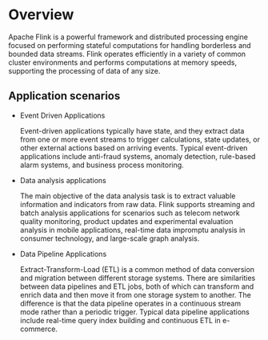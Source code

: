 # Overview

Apache Flink is a powerful framework and distributed processing engine focused on performing stateful computations for handling borderless and bounded data streams. Flink operates efficiently in a variety of common cluster environments and performs computations at memory speeds, supporting the processing of data of any size.

## Application scenarios

* Event Driven Applications

    Event-driven applications typically have state, and they extract data from one or more event streams to trigger calculations, state updates, or other external actions based on arriving events. Typical event-driven applications include anti-fraud systems, anomaly detection, rule-based alarm systems, and business process monitoring.

* Data analysis applications

    The main objective of the data analysis task is to extract valuable information and indicators from raw data. Flink supports streaming and batch analysis applications for scenarios such as telecom network quality monitoring, product updates and experimental evaluation analysis in mobile applications, real-time data impromptu analysis in consumer technology, and large-scale graph analysis.

* Data Pipeline Applications

    Extract-Transform-Load (ETL) is a common method of data conversion and migration between different storage systems. There are similarities between data pipelines and ETL jobs, both of which can transform and enrich data and then move it from one storage system to another. The difference is that the data pipeline operates in a continuous stream mode rather than a periodic trigger. Typical data pipeline applications include real-time query index building and continuous ETL in e-commerce.
